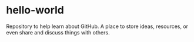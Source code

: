# hello-world
Repository to help learn about GitHub. A place to store ideas, resources, or even share and discuss things with others.
